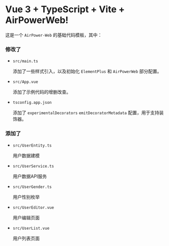 # Vue 3 + TypeScript + Vite + AirPowerWeb!


这是一个 `AirPower-Web` 的基础代码模板，其中：

### 修改了 

- `src/main.ts`
  
  添加了一些样式引入，以及初始化 `ElementPlus` 和 `AirPowerWeb` 部分配置。

- `src/App.vue`

  添加了示例代码的增删改查。

- `tsconfig.app.json`

  添加了 `experimentalDecorators` `emitDecoratorMetadata` 配置，用于支持装饰器。

### 添加了

- `src/UserEntity.ts`

  用户数据建模
 
- `src/UserService.ts`

  用户数据API服务

- `src/UserGender.ts`

  用户性别枚举

- `src/UserEditor.vue`

  用户编辑页面

- `src/UserList.vue`

  用户列表页面


